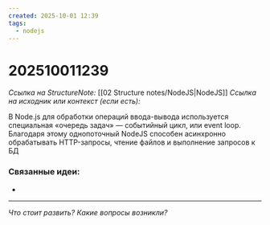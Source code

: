 ```yaml
---
created: 2025-10-01 12:39
tags:
  - nodejs
---
```

# 202510011239
*Ссылка на StructureNote:* [[02 Structure notes/NodeJS|NodeJS]]
*Ссылка на исходник или контекст (если есть):* 

В Node.js для обработки операций ввода-вывода используется специальная «очередь задач» — событийный цикл, или event loop. Благодаря этому однопоточный NodeJS способен асинхронно обрабатывать HTTP-запросы, чтение файлов и выполнение запросов к БД

### Связанные идеи:
* 
---

*Что стоит развить? Какие вопросы возникли?*